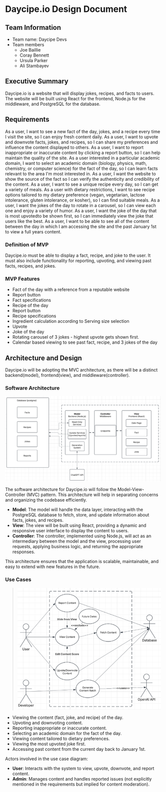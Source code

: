 # Daycipe.io Design Document

## Team Information
- Team name: Daycipe Devs
- Team members
  - Joe Baillie
  - Coray Bennett 
  - Ursula Parker
  - Ali Stambayev

## Executive Summary

Daycipe.io is a website that will display jokes, recipes, and facts to users.
The website will be built using React for the frontend, Node.js for the middleware,
and PostgreSQL for the database.


## Requirements

As a user, I want to see a new fact of the day, jokes, and a recipe every time I visit the site, so I can enjoy fresh content daily.
As a user, I want to upvote and downvote facts, jokes, and recipes, so I can share my preferences and influence the content displayed to others.
As a user, I want to report inappropriate or inaccurate content by clicking a report button, so I can help maintain the quality of the site.
As a user interested in a particular academic domain, I want to select an academic domain (biology, physics, math, chemistry, or computer science) for the fact of the day, so I can learn facts relevant to the area I'm most interested in.
As a user, I want the website to show the source of the fact so I can verify the authenticity and credibility of the content.
As a user, I want to see a unique recipe every day, so I can get a variety of meals.
As a user with dietary restrictions, I want to see recipe options tailored to my dietary preference (vegan, vegetarian, lactose intolerance, gluten intolerance, or kosher), so I can find suitable meals.
As a user, I want the jokes of the day to rotate in a carousel, so I can view each one and enjoy a variety of humor.
As a user, I want the joke of the day that is most upvotedto be shown first, so I can immediately view the joke that users like the best.
As a user, I want to be able to see all of the content between the day in which I am accessing the site and the past January 1st to view a full years content. 


### Definition of MVP
Daycipe.io must be able to display a fact, recipe, and joke to the user. It must also 
include functionality for reporting, upvoting, and viewing past facts, recipes, and jokes.

### MVP Features
* Fact of the day with a reference from a reputable website 
* Report button
* Fact specifications
* Recipe of the day
* Report button
* Recipe specifications
* Ingredient calculation according to Serving size selection
* Upvote
* Joke of the day
* Rotating carousel of 3 jokes - highest upvote gets shown first. 
* Calendar based viewing to see past fact, recipe, and 3 jokes of the day


## Architecture and Design

Daycipe.io will be adopting the MVC architecture, as there will be a distinct 
backend(model), frontend(view), and middleware(controller). 


### Software Architecture

![Model-View-Controller Architecture](<MVC Architecture.png>)

The software architecture for Daycipe.io will follow the Model-View-Controller (MVC) pattern. 
This architecture will help in separating concerns and organizing the codebase efficiently. 

- **Model**: The model will handle the data layer, interacting with the PostgreSQL database to fetch, store, and update information about facts, jokes, and recipes.
- **View**: The view will be built using React, providing a dynamic and responsive user interface to display the content to users.
- **Controller**: The controller, implemented using Node.js, will act as an intermediary between the model and the view, processing user requests, applying business logic, and returning the appropriate responses.

This architecture ensures that the application is scalable, maintainable, and easy to extend with new features in the future.

### Use Cases
> ![Use Case Diagram](<Use Case Diagram.png>)

- Viewing the content (fact, joke, and recipe) of the day.
- Upvoting and downvoting content.
- Reporting inappropriate or inaccurate content.
- Selecting an academic domain for the fact of the day.
- Viewing content tailored to dietary preferences.
- Viewing the most upvoted joke first.
- Accessing past content from the current day back to January 1st.

Actors involved in the use case diagram:
- **User**: Interacts with the system to view, upvote, downvote, and report content.
- **Admin**: Manages content and handles reported issues (not explicitly mentioned in the requirements but implied for content moderation).

